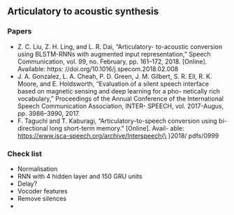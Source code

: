
## Articulatory to acoustic synthesis

### Papers

* Z. C. Liu, Z. H. Ling, and L. R. Dai, “Articulatory-
to-acoustic conversion using BLSTM-RNNs with augmented
input representation,” Speech Communication, vol. 99, no.
February, pp. 161–172, 2018. [Online]. Available: https:
//doi.org/10.1016/j.specom.2018.02.008
* J. A. Gonzalez, L. A. Cheah, P. D. Green, J. M. Gilbert, S. R. Ell,
R. K. Moore, and E. Holdsworth, “Evaluation of a silent speech
interface based on magnetic sensing and deep learning for a pho-
netically rich vocabulary,” Proceedings of the Annual Conference
of the International Speech Communication Association, INTER-
SPEECH, vol. 2017-Augus, pp. 3986–3990, 2017.
* F. Taguchi and T. Kaburagi, “Articulatory-to-speech conversion
using bi-directional long short-term memory.” [Online]. Avail-
able: https://www.isca-speech.org/archive/Interspeech{\ }2018/
pdfs/0999


### Check list

- Normalisation
- RNN with 4 hidden layer and 150 GRU units
- Delay?
- Vocoder features
- Remove silences
- 
